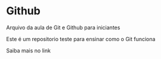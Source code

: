 # Github

Arquivo da aula de Git e Github para iniciantes

Este é um repositorio teste para ensinar como o Git funciona

Saiba mais no link 
